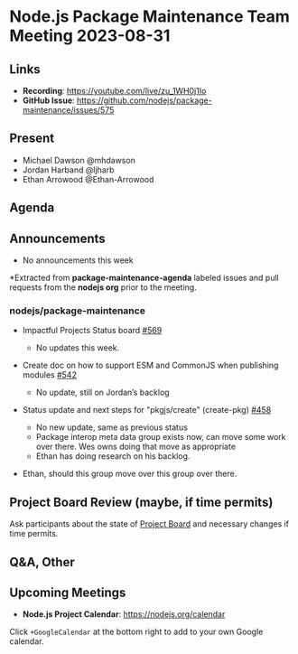 # Node.js  Package Maintenance Team Meeting 2023-08-31

## Links

* **Recording**:  https://youtube.com/live/zu_1WH0j1Io
* **GitHub Issue**: <https://github.com/nodejs/package-maintenance/issues/575>

## Present

* Michael Dawson @mhdawson
* Jordan Harband @ljharb
* Ethan Arrowood @Ethan-Arrowood

## Agenda

## Announcements

* No announcements this week

*Extracted from **package-maintenance-agenda** labeled issues and pull requests from the **nodejs org** prior to the meeting.

### nodejs/package-maintenance

* Impactful Projects Status board [#569](https://github.com/nodejs/package-maintenance/issues/569)
  * No updates this week.

* Create doc on how to support ESM and CommonJS when publishing modules [#542](https://github.com/nodejs/package-maintenance/issues/542)
  * No update, still on Jordan’s backlog

* Status update and next steps for "pkgjs/create" (create-pkg) [#458](https://github.com/nodejs/package-maintenance/issues/458)
  * No new update, same as previous status
  * Package interop meta data group exists now, can move some work over there. Wes owns doing that move as appropriate
  * Ethan has doing research on his backlog.

* Ethan, should this group move over this group over there.  

## Project Board Review (maybe, if time permits)

Ask participants about the state of [Project Board](https://github.com/nodejs/package-maintenance/projects/1) and necessary changes if time permits.

## Q&A, Other

## Upcoming Meetings

* **Node.js Project Calendar**: <https://nodejs.org/calendar>

Click `+GoogleCalendar` at the bottom right to add to your own Google calendar.
